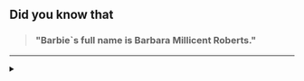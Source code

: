 ## Did you know that

<h3>
  <blockquote>
<!--START_SECTION:debris-->                                                                                                                                                                                                                                                                                                                                                                                             
"Barbie`s full name is Barbara Millicent Roberts."
<!--END_SECTION:debris-->
  </blockquote>
</h3>

-----

<details>
  <summary></summary>

<img src="https://github-readme-stats.vercel.app/api?show_icons=true&hide=issues&username=ekickx"> <img src="https://github-readme-stats.vercel.app/api/top-langs/?layout=compact&username=ekickx">

</details>
